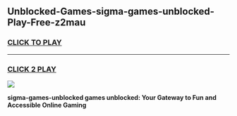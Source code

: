 
## Unblocked-Games-sigma-games-unblocked-Play-Free-z2mau
<h3>
<a href="https://premium76.site?title=sigma-games-unblocked&ref=23A">CLICK TO PLAY</a></h3>
<hr>

<h3>
<a href="https://premium76.site?title=sigma-games-unblocked&ref=23A">CLICK 2 PLAY</a>
  
</h3>

<a href="https://premium76.site?title=sigma-games-unblocked&ref=23A"><img src="https://clearcache.store/games.png"></a>


**sigma-games-unblocked games unblocked: Your Gateway to Fun and Accessible Online Gaming**
